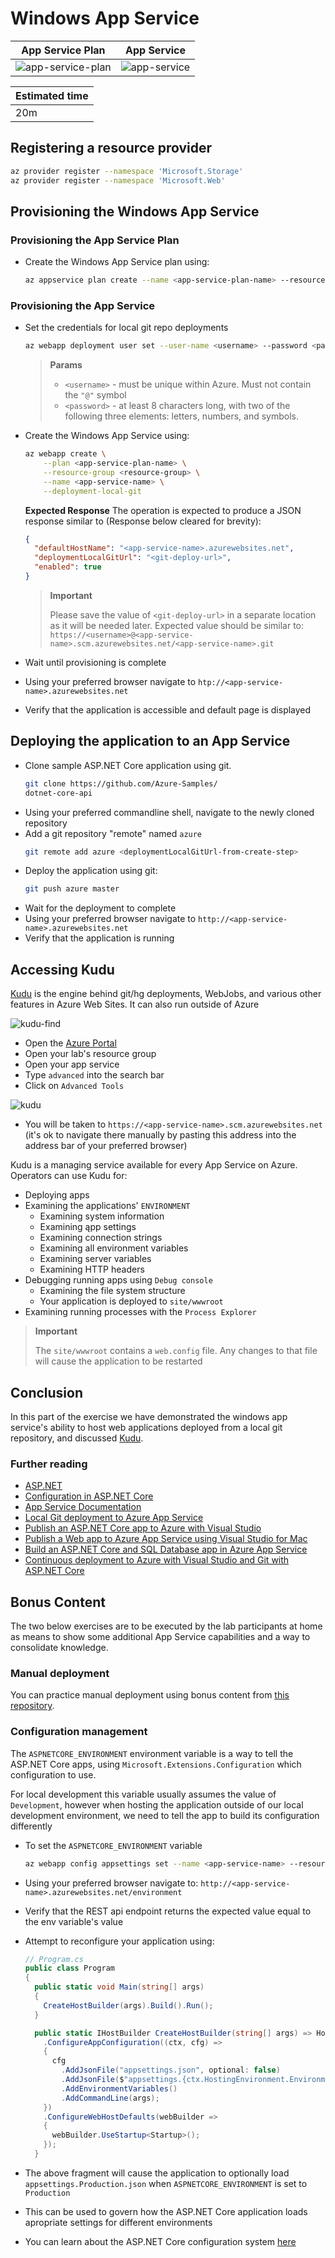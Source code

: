 # Windows App Service

| App Service Plan                                | App Service                           |
| ----------------------------------------------- | ------------------------------------- |
| ![app-service-plan](./img/app-service-plan.svg) | ![app-service](./img/app-service.svg) |

|Estimated time|
|-|
20m|

## Registering a resource provider

```bash
az provider register --namespace 'Microsoft.Storage'
az provider register --namespace 'Microsoft.Web'
```

## Provisioning the Windows App Service
### Provisioning the App Service Plan

- Create the Windows App Service plan using:
  ```bash
  az appservice plan create --name <app-service-plan-name> --resource-group <resource-group> --number-of-workers 1 --sku B2
  ```

### Provisioning the App Service
- Set the credentials for local git repo deployments
  ```bash
  az webapp deployment user set --user-name <username> --password <password>
  ```
  > **Params**
  >
  > - `<username>` - must be unique within Azure. Must not contain the `"@"` symbol
  > - `<password>` - at least 8 characters long, with two of the following three elements: letters, numbers, and symbols.

  

- Create the Windows App Service using:
  ```bash
  az webapp create \
      --plan <app-service-plan-name> \
      --resource-group <resource-group> \
      --name <app-service-name> \
      --deployment-local-git
  ```

  **Expected Response**
  The operation is expected to produce a JSON response similar to (Response below cleared for brevity):

  ```json
  {  
    "defaultHostName": "<app-service-name>.azurewebsites.net",
    "deploymentLocalGitUrl": "<git-deploy-url>",
    "enabled": true
  }
  ```

  > **Important**
  >
  > Please save the value of `<git-deploy-url>` in a separate location as it will be needed later.
  > Expected value should be similar to:
  > `https://<username>@<app-service-name>.scm.azurewebsites.net/<app-service-name>.git`

- Wait until provisioning is complete
- Using your preferred browser navigate to `htp://<app-service-name>.azurewebsites.net`
- Verify that the application is accessible and default page is displayed


## Deploying the application to an App Service

- Clone sample ASP.NET Core application using git.
  ```bash
  git clone https://github.com/Azure-Samples/
  dotnet-core-api
  ```
- Using your preferred commandline shell, navigate to the newly cloned repository
- Add a git repository "remote" named `azure`
  ```bash
  git remote add azure <deploymentLocalGitUrl-from-create-step>
  ```
- Deploy the application using git:
  ```bash
  git push azure master
  ```
- Wait for the deployment to complete
- Using your preferred browser navigate to `http://<app-service-name>.azurewebsites.net`
- Verify that the application is running

## Accessing Kudu

[Kudu](https://github.com/projectkudu/kudu) is the engine behind git/hg deployments, WebJobs, and various other features in Azure Web Sites. It can also run outside of Azure

![kudu-find](./img/0101-find-kudu.png)
- Open the [Azure Portal](https://portal.azure.com)
- Open your lab's resource group
- Open your app service
- Type `advanced` into the search bar
- Click on `Advanced Tools`

![kudu](./img/0102-kudu.png)
- You will be taken to `https://<app-service-name>.scm.azurewebsites.net` (it's ok to navigate there manually by pasting this address into the address bar of your preferred browser)

Kudu is a managing service available for every App Service on Azure. Operators can use Kudu for:
- Deploying apps
- Examining the applications' `ENVIRONMENT`
  - Examining system information
  - Examining ąpp settings
  - Examining connection strings
  - Examining all environment variables
  - Examining server variables
  - Examining HTTP headers
- Debugging running apps using `Debug console`
  - Examining the file system structure
  - Your application is deployed to `site/wwwroot`
- Examining running processes with the `Process Explorer`

> **Important**
>
> The `site/wwwroot` contains a `web.config` file. Any changes to that file will cause the application to be restarted

## Conclusion

In this part of the exercise we have demonstrated the windows app service's ability to host web applications deployed from a local git repository, and discussed [Kudu](https://github.com/projectkudu/kudu).

### Further reading
- [ASP.NET](https://dotnet.microsoft.com/apps/aspnet)
- [Configuration in ASP.NET Core](https://docs.microsoft.com/en-us/aspnet/core/fundamentals/configuration/?view=aspnetcore-3.1)
- [App Service Documentation](https://docs.microsoft.com/en-us/azure/app-service/)
- [Local Git deployment to Azure App Service](https://docs.microsoft.com/en-us/azure/app-service/deploy-local-git)
- [Publish an ASP.NET Core app to Azure with Visual Studio](https://docs.microsoft.com/en-us/aspnet/core/tutorials/publish-to-azure-webapp-using-vs?view=aspnetcore-3.1)
- [Publish a Web app to Azure App Service using Visual Studio for Mac](https://docs.microsoft.com/en-us/visualstudio/mac/publish-app-svc)
- [Build an ASP.NET Core and SQL Database app in Azure App Service](https://docs.microsoft.com/en-us/azure/app-service/app-service-web-tutorial-dotnetcore-sqldb)
- [Continuous deployment to Azure with Visual Studio and Git with ASP.NET Core](https://docs.microsoft.com/en-us/aspnet/core/host-and-deploy/azure-apps/azure-continuous-deployment?view=aspnetcore-3.1)


## Bonus Content

The two below exercises are to be executed by the lab participants at home as means to show some additional App Service capabilities and a way to consolidate knowledge.

### Manual deployment

You can practice manual deployment using bonus content from [this repository](https://github.com/Girls-in-Tech-Poland/GirlsInTechApi).

### Configuration management

The `ASPNETCORE_ENVIRONMENT` environment variable is a way to tell the ASP.NET Core apps, using `Microsoft.Extensions.Configuration` which configuration to use. 

For local development this variable usually assumes the value of `Development`, however when hosting the application outside of our local development environment, we need to tell the app to build its configuration differently

- To set the `ASPNETCORE_ENVIRONMENT` variable  
  ```bash
  az webapp config appsettings set --name <app-service-name> --resource-group <resource-group> --settings ASPNETCORE_ENVIRONMENT="Production"
  ```

- Using your preferred browser navigate to: `http://<app-service-name>.azurewebsites.net/environment` 
- Verify that the REST api endpoint returns the expected value equal to the env variable's value
- Attempt to reconfigure your application using:  
  ```csharp
  // Program.cs
  public class Program
  {
    public static void Main(string[] args)
    {
      CreateHostBuilder(args).Build().Run();
    }

    public static IHostBuilder CreateHostBuilder(string[] args) => Host.CreateDefaultBuilder(args)
      .ConfigureAppConfiguration((ctx, cfg) =>
      {
        cfg
          .AddJsonFile("appsettings.json", optional: false)
          .AddJsonFile($"appsettings.{ctx.HostingEnvironment.EnvironmentName}.json", optional: true)
          .AddEnvironmentVariables()
          .AddCommandLine(args);
      })
      .ConfigureWebHostDefaults(webBuilder =>
      {
        webBuilder.UseStartup<Startup>();
      });
    }
  ```
- The above fragment will cause the application to optionally load `appsettings.Production.json` when `ASPNETCORE_ENVIRONMENT` is set to `Production`
- This can be used to govern how the ASP.NET Core application loads apropriate settings for different environments
- You can learn about the ASP.NET Core configuration system [here](https://docs.microsoft.com/en-us/aspnet/core/fundamentals/configuration/?view=aspnetcore-3.1)
